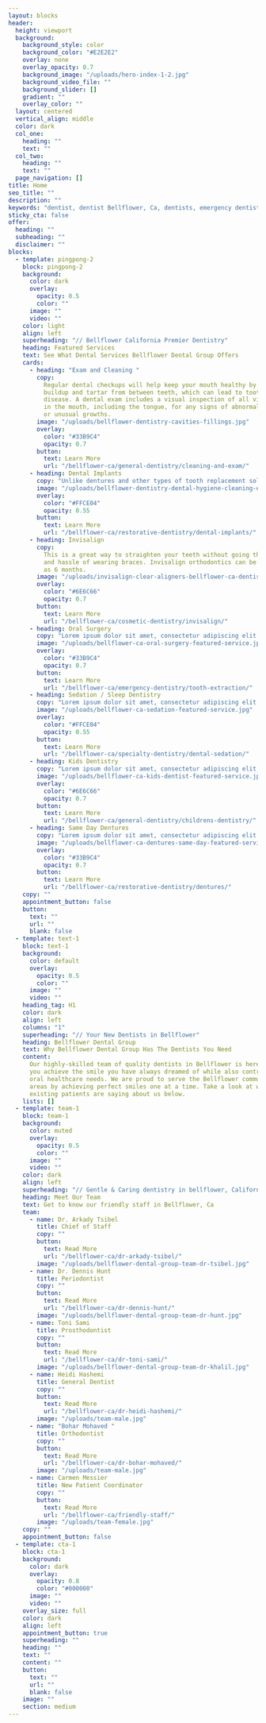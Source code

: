 ```yaml
---
layout: blocks
header:
  height: viewport
  background:
    background_style: color
    background_color: "#E2E2E2"
    overlay: none
    overlay_opacity: 0.7
    background_image: "/uploads/hero-index-1-2.jpg"
    background_video_file: ""
    background_slider: []
    gradient: ""
    overlay_color: ""
  layout: centered
  vertical_align: middle
  color: dark
  col_one:
    heading: ""
    text: ""
  col_two:
    heading: ""
    text: ""
  page_navigation: []
title: Home
seo_title: ""
description: ""
keywords: "dentist, dentist Bellflower, Ca, dentists, emergency dentist, family dentist, dentist office, affordable dentist, dentist appointment, dental care, emergency dental care, best dentist, dental office"
sticky_cta: false
offer:
  heading: ""
  subheading: ""
  disclaimer: ""
blocks:
  - template: pingpong-2
    block: pingpong-2
    background:
      color: dark
      overlay:
        opacity: 0.5
        color: ""
      image: ""
      video: ""
    color: light
    align: left
    superheading: "// Bellflower California Premier Dentistry"
    heading: Featured Services
    text: See What Dental Services Bellflower Dental Group Offers
    cards:
      - heading: "Exam and Cleaning "
        copy:
          Regular dental checkups will help keep your mouth healthy by removing plaque
          buildup and tartar from between teeth, which can lead to tooth decay or gum
          disease. A dental exam includes a visual inspection of all visible surfaces
          in the mouth, including the tongue, for any signs of abnormalities like sores
          or unusual growths.
        image: "/uploads/bellflower-dentistry-cavities-fillings.jpg"
        overlay:
          color: "#33B9C4"
          opacity: 0.7
        button:
          text: Learn More
          url: "/bellflower-ca/general-dentistry/cleaning-and-exam/"
      - heading: Dental Implants
        copy: "Unlike dentures and other types of tooth replacement solutions, implants are permanently embedded into your jawbone and will not need any maintenance or adjustments. For many people who have lost their teeth due to injury or disease, this is an attractive option that can also offer increased speech clarity, chewing efficiency, and confidence in social situations."
        image: "/uploads/bellflower-dentistry-dental-hygiene-cleaning-exams.jpg"
        overlay:
          color: "#FFCE04"
          opacity: 0.55
        button:
          text: Learn More
          url: "/bellflower-ca/restorative-dentistry/dental-implants/"
      - heading: Invisalign
        copy:
          This is a great way to straighten your teeth without going through the pain
          and hassle of wearing braces. Invisalign orthodontics can be done in as little
          as 6 months.
        image: "/uploads/invisalign-clear-aligners-bellflower-ca-dentist.jpg"
        overlay:
          color: "#6E6C66"
          opacity: 0.7
        button:
          text: Learn More
          url: "/bellflower-ca/cosmetic-dentistry/invisalign/"
      - heading: Oral Surgery
        copy: "Lorem ipsum dolor sit amet, consectetur adipiscing elit, sed do eiusmod tempor incididunt ut labore et dolore magna aliqua. Ut enim ad minim veniam, quis nostrud exercitation ullamco laboris nisi ut aliquip ex ea commodo consequat."
        image: "/uploads/bellflower-ca-oral-surgery-featured-service.jpg"
        overlay:
          color: "#33B9C4"
          opacity: 0.7
        button:
          text: Learn More
          url: "/bellflower-ca/emergency-dentistry/tooth-extraction/"
      - heading: Sedation / Sleep Dentistry
        copy: "Lorem ipsum dolor sit amet, consectetur adipiscing elit, sed do eiusmod tempor incididunt ut labore et dolore magna aliqua. Ut enim ad minim veniam, quis nostrud exercitation ullamco laboris nisi ut aliquip ex ea commodo consequat."
        image: "/uploads/bellflower-ca-sedation-featured-service.jpg"
        overlay:
          color: "#FFCE04"
          opacity: 0.55
        button:
          text: Learn More
          url: "/bellflower-ca/specialty-dentistry/dental-sedation/"
      - heading: Kids Dentistry
        copy: "Lorem ipsum dolor sit amet, consectetur adipiscing elit, sed do eiusmod tempor incididunt ut labore et dolore magna aliqua. Ut enim ad minim veniam, quis nostrud exercitation ullamco laboris nisi ut aliquip ex ea commodo consequat."
        image: "/uploads/bellflower-ca-kids-dentist-featured-service.jpg"
        overlay:
          color: "#6E6C66"
          opacity: 0.7
        button:
          text: Learn More
          url: "/bellflower-ca/general-dentistry/childrens-dentistry/"
      - heading: Same Day Dentures
        copy: "Lorem ipsum dolor sit amet, consectetur adipiscing elit, sed do eiusmod tempor incididunt ut labore et dolore magna aliqua. Ut enim ad minim veniam, quis nostrud exercitation ullamco laboris nisi ut aliquip ex ea commodo consequat."
        image: "/uploads/bellflower-ca-dentures-same-day-featured-service.jpg"
        overlay:
          color: "#33B9C4"
          opacity: 0.7
        button:
          text: Learn More
          url: "/bellflower-ca/restorative-dentistry/dentures/"
    copy: ""
    appointment_button: false
    button:
      text: ""
      url: ""
      blank: false
  - template: text-1
    block: text-1
    background:
      color: default
      overlay:
        opacity: 0.5
        color: ""
      image: ""
      video: ""
    heading_tag: H1
    color: dark
    align: left
    columns: "1"
    superheading: "// Your New Dentists in Bellflower"
    heading: Bellflower Dental Group
    text: Why Bellflower Dental Group Has The Dentists You Need
    content:
      Our highly-skilled team of quality dentists in Bellflower is here to help
      you achieve the smile you have always dreamed of while also contributing to your
      oral healthcare needs. We are proud to serve the Bellflower community and surrounding
      areas by achieving perfect smiles one at a time. Take a look at what some of our
      existing patients are saying about us below.
    lists: []
  - template: team-1
    block: team-1
    background:
      color: muted
      overlay:
        opacity: 0.5
        color: ""
      image: ""
      video: ""
    color: dark
    align: left
    superheading: "// Gentle & Caring dentistry in bellflower, California"
    heading: Meet Our Team
    text: Get to know our friendly staff in Bellflower, Ca
    team:
      - name: Dr. Arkady Tsibel
        title: Chief of Staff
        copy: ""
        button:
          text: Read More
          url: "/bellflower-ca/dr-arkady-tsibel/"
        image: "/uploads/bellflower-dental-group-team-dr-tsibel.jpg"
      - name: Dr. Dennis Hunt
        title: Periodontist
        copy: ""
        button:
          text: Read More
          url: "/bellflower-ca/dr-dennis-hunt/"
        image: "/uploads/bellflower-dental-group-team-dr-hunt.jpg"
      - name: Toni Sami
        title: Prosthodontist
        copy: ""
        button:
          text: Read More
          url: "/bellflower-ca/dr-toni-sami/"
        image: "/uploads/bellflower-dental-group-team-dr-khalil.jpg"
      - name: Heidi Hashemi
        title: General Dentist
        copy: ""
        button:
          text: Read More
          url: "/bellflower-ca/dr-heidi-hashemi/"
        image: "/uploads/team-male.jpg"
      - name: "Bohar Mohaved "
        title: Orthodontist
        copy: ""
        button:
          text: Read More
          url: "/bellflower-ca/dr-bohar-mohaved/"
        image: "/uploads/team-male.jpg"
      - name: Carmen Messier
        title: New Patient Coordinator
        copy: ""
        button:
          text: Read More
          url: "/bellflower-ca/friendly-staff/"
        image: "/uploads/team-female.jpg"
    copy: ""
    appointment_button: false
  - template: cta-1
    block: cta-1
    background:
      color: dark
      overlay:
        opacity: 0.8
        color: "#000000"
      image: ""
      video: ""
    overlay_size: full
    color: dark
    align: left
    appointment_button: true
    superheading: ""
    heading: ""
    text: ""
    content: ""
    button:
      text: ""
      url: ""
      blank: false
    image: ""
    section: medium
---
```

